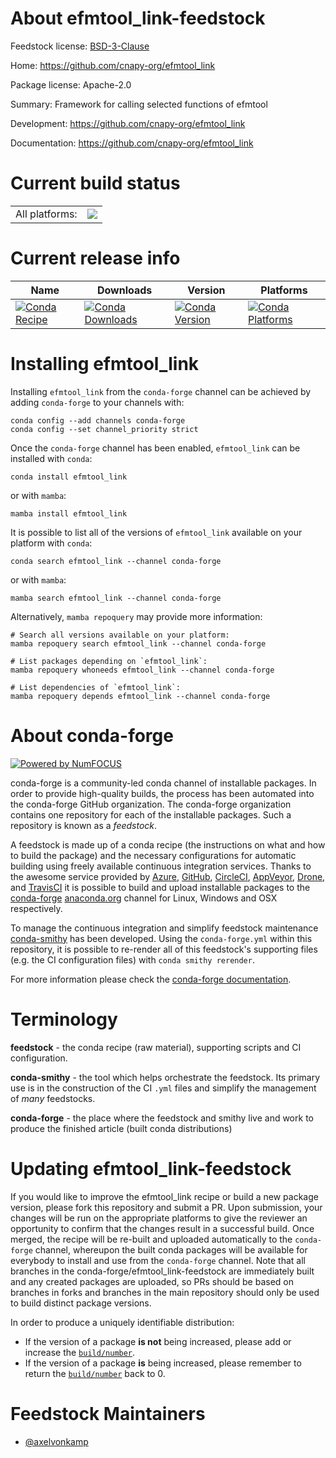 About efmtool_link-feedstock
============================

Feedstock license: [BSD-3-Clause](https://github.com/conda-forge/efmtool_link-feedstock/blob/main/LICENSE.txt)

Home: https://github.com/cnapy-org/efmtool_link

Package license: Apache-2.0

Summary: Framework for calling selected functions of efmtool

Development: https://github.com/cnapy-org/efmtool_link

Documentation: https://github.com/cnapy-org/efmtool_link

Current build status
====================


<table><tr><td>All platforms:</td>
    <td>
      <a href="https://dev.azure.com/conda-forge/feedstock-builds/_build/latest?definitionId=23933&branchName=main">
        <img src="https://dev.azure.com/conda-forge/feedstock-builds/_apis/build/status/efmtool_link-feedstock?branchName=main">
      </a>
    </td>
  </tr>
</table>

Current release info
====================

| Name | Downloads | Version | Platforms |
| --- | --- | --- | --- |
| [![Conda Recipe](https://img.shields.io/badge/recipe-efmtool_link-green.svg)](https://anaconda.org/conda-forge/efmtool_link) | [![Conda Downloads](https://img.shields.io/conda/dn/conda-forge/efmtool_link.svg)](https://anaconda.org/conda-forge/efmtool_link) | [![Conda Version](https://img.shields.io/conda/vn/conda-forge/efmtool_link.svg)](https://anaconda.org/conda-forge/efmtool_link) | [![Conda Platforms](https://img.shields.io/conda/pn/conda-forge/efmtool_link.svg)](https://anaconda.org/conda-forge/efmtool_link) |

Installing efmtool_link
=======================

Installing `efmtool_link` from the `conda-forge` channel can be achieved by adding `conda-forge` to your channels with:

```
conda config --add channels conda-forge
conda config --set channel_priority strict
```

Once the `conda-forge` channel has been enabled, `efmtool_link` can be installed with `conda`:

```
conda install efmtool_link
```

or with `mamba`:

```
mamba install efmtool_link
```

It is possible to list all of the versions of `efmtool_link` available on your platform with `conda`:

```
conda search efmtool_link --channel conda-forge
```

or with `mamba`:

```
mamba search efmtool_link --channel conda-forge
```

Alternatively, `mamba repoquery` may provide more information:

```
# Search all versions available on your platform:
mamba repoquery search efmtool_link --channel conda-forge

# List packages depending on `efmtool_link`:
mamba repoquery whoneeds efmtool_link --channel conda-forge

# List dependencies of `efmtool_link`:
mamba repoquery depends efmtool_link --channel conda-forge
```


About conda-forge
=================

[![Powered by
NumFOCUS](https://img.shields.io/badge/powered%20by-NumFOCUS-orange.svg?style=flat&colorA=E1523D&colorB=007D8A)](https://numfocus.org)

conda-forge is a community-led conda channel of installable packages.
In order to provide high-quality builds, the process has been automated into the
conda-forge GitHub organization. The conda-forge organization contains one repository
for each of the installable packages. Such a repository is known as a *feedstock*.

A feedstock is made up of a conda recipe (the instructions on what and how to build
the package) and the necessary configurations for automatic building using freely
available continuous integration services. Thanks to the awesome service provided by
[Azure](https://azure.microsoft.com/en-us/services/devops/), [GitHub](https://github.com/),
[CircleCI](https://circleci.com/), [AppVeyor](https://www.appveyor.com/),
[Drone](https://cloud.drone.io/welcome), and [TravisCI](https://travis-ci.com/)
it is possible to build and upload installable packages to the
[conda-forge](https://anaconda.org/conda-forge) [anaconda.org](https://anaconda.org/)
channel for Linux, Windows and OSX respectively.

To manage the continuous integration and simplify feedstock maintenance
[conda-smithy](https://github.com/conda-forge/conda-smithy) has been developed.
Using the ``conda-forge.yml`` within this repository, it is possible to re-render all of
this feedstock's supporting files (e.g. the CI configuration files) with ``conda smithy rerender``.

For more information please check the [conda-forge documentation](https://conda-forge.org/docs/).

Terminology
===========

**feedstock** - the conda recipe (raw material), supporting scripts and CI configuration.

**conda-smithy** - the tool which helps orchestrate the feedstock.
                   Its primary use is in the construction of the CI ``.yml`` files
                   and simplify the management of *many* feedstocks.

**conda-forge** - the place where the feedstock and smithy live and work to
                  produce the finished article (built conda distributions)


Updating efmtool_link-feedstock
===============================

If you would like to improve the efmtool_link recipe or build a new
package version, please fork this repository and submit a PR. Upon submission,
your changes will be run on the appropriate platforms to give the reviewer an
opportunity to confirm that the changes result in a successful build. Once
merged, the recipe will be re-built and uploaded automatically to the
`conda-forge` channel, whereupon the built conda packages will be available for
everybody to install and use from the `conda-forge` channel.
Note that all branches in the conda-forge/efmtool_link-feedstock are
immediately built and any created packages are uploaded, so PRs should be based
on branches in forks and branches in the main repository should only be used to
build distinct package versions.

In order to produce a uniquely identifiable distribution:
 * If the version of a package **is not** being increased, please add or increase
   the [``build/number``](https://docs.conda.io/projects/conda-build/en/latest/resources/define-metadata.html#build-number-and-string).
 * If the version of a package **is** being increased, please remember to return
   the [``build/number``](https://docs.conda.io/projects/conda-build/en/latest/resources/define-metadata.html#build-number-and-string)
   back to 0.

Feedstock Maintainers
=====================

* [@axelvonkamp](https://github.com/axelvonkamp/)

